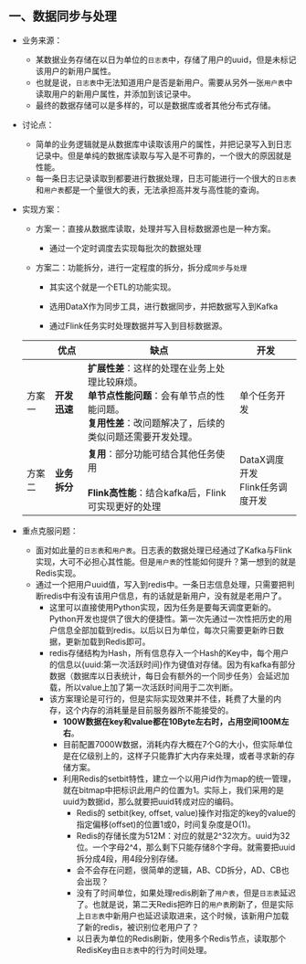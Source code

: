 ## 一、数据同步与处理

* 业务来源：

  * 某数据业务存储在以日为单位的`日志表`中，存储了用户的uuid，但是未标记该用户的新用户属性。
  * 也就是说，`日志表`中无法知道用户是否是新用户。需要从另外一张`用户表`中读取用户的新用户属性，并添加到该记录中。
  * 最终的数据存储可以是多样的，可以是数据库或者其他分布式存储。

* 讨论点：
  * 简单的业务逻辑就是从数据库中读取该用户的属性，并把记录写入到日志记录中。但是单纯的数据库读取与写入是不可靠的，一个很大的原因就是性能。
  * 每一条日志记录读取到都要进行数据处理，日志可能进行一个很大的`日志表`和`用户表`都是一个量很大的表，无法承担高并发与高性能的查询。
  
* 实现方案：
  
  * 方案一：直接从数据库读取，处理并写入目标数据源也是一种方案。
  
    * 通过一个定时调度去实现每批次的数据处理
  
  * 方案二：功能拆分，进行一定程度的拆分，拆分成`同步`与`处理`
  
    * 其实这个就是一个ETL的功能实现。
  
    * 选用DataX作为同步工具，进行数据同步，并把数据写入到Kafka
  
    * 通过Flink任务实时处理数据并写入到目标数据源。
  
  |        | 优点         | 缺点                                                         | 开发                                       |
  | ------ | ------------ | ------------------------------------------------------------ | ------------------------------------------ |
  | 方案一 | **开发迅速** | **扩展性差**：这样的处理在业务上处理比较麻烦。 <br />**单节点性能问题**：会有单节点的性能问题。<br /> **复用性差**：改问题解决了，后续的类似问题还需要开发处理。 | 单个任务开发                               |
  | 方案二 | **业务拆分** | **复用**：部分功能可结合其他任务使用<br /><br />**Flink高性能**：结合kafka后，Flink可实现更好的处理 | DataX调度开发<br />Flink任务调度开发<br /> |
  
* 重点克服问题：

  * 面对如此量的`日志表`和`用户表`。日志表的数据处理已经通过了Kafka与Flink实现，大可不必担心其性能。但是`用户表`的性能如何提升？第一想到的就是Redis实现。
  * 通过一个把用户uuid值，写入到redis中。一条日志信息处理，只需要把判断redis中有没有该用户信息，有的话就是新用户，没有就是老用户了。
    * 这里可以直接使用Python实现，因为任务是要每天调度更新的。Python开发也提供了很大的便捷性。第一次先通过一次性把历史的用户信息全部加载到redis。以后以日为单位，每次只需要更新昨日数据，更新加载到Redis即可。
    * redis存储结构为Hash，所有信息存入一个Hash的Key中，每个用户的信息以{uuid:第一次活跃时间}作为键值对存储。因为有kafka有部分数据（数据库以日表统计，每日会有额外的一个同步任务）会延迟加载，所以value上加了第一次活跃时间用于二次判断。
    * 该方案理论是可行的，但是实际实现效果并不佳，耗费了大量的内存，这个内存的消耗量是目前服务器所不能接受的。
      * **100W数据在key和value都在10Byte左右时，占用空间100M左右**。
      * 目前配置7000W数据，消耗内存大概在7个G的大小，但实际单位是在亿级别上的，这样子只能靠扩大内存来处理，或者寻求新的存储方案。
      * 利用Redis的setbit特性，建立一个以用户id作为map的统一管理，就在bitmap中把标识此用户的位置为1。实际上，我们采用的是uuid为数据id，那么就要把uuid转成对应的编码。
        * Redis的 setbit(key, offset, value)操作对指定的key的value的指定偏移(offset)的位置1或0，时间复杂度是O(1)。
        * Redis的存储长度为512M：对应的就是2^32次方。uuid为32位。一个字母2^4，那么剩下只能存储8个字母。就需要把uuid拆分成4段，用4段分别存储。
        * 会不会存在问题，很简单的逻辑，AB、CD拆分，AD、CB也会出现？
        * 没有了时间单位，如果处理redis刷新了`用户表`，但是`日志表`延迟了。也就是说，第二天Redis把昨日的`用户表`刷新了，但是实际上`日志表`中新用户也延迟读取进来，这个时候，该新用户加载了新的redis，被识别位老用户了？
        * 以日表为单位的Redis刷新，使用多个Redis节点，读取那个RedisKey由`日志表`中的行为时间处理。
